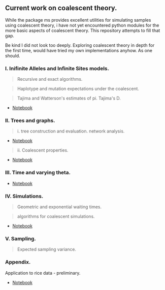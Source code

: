 ## Current work on coalescent theory.

While the package ms provides excellent utilities for simulating samples
using coalescent theory, i have not yet encountered python modules for the more 
basic aspects of coalescent theory. This repository attempts to fill that gap.

Be kind I did not look too deeply. Exploring coalescent theory in depth for the 
first time, would have tried my own implementations anyhow. As one should.

### I. Inifinite Alleles and Infinite Sites models.

> Recursive and exact algorithms. 

> Haplotype and mutation expectations under the coalescent. 

> Tajima and Watterson's estimates of pi. Tajima's D.

- [Notebook](https://nbviewer.jupyter.org/github/SantosJGND/Coalescent/blob/master/Models_coalescence.ipynb)

### II. Trees and graphs.

> i. tree construction and evaluation. network analysis.

- [Notebook](https://nbviewer.jupyter.org/github/SantosJGND/Coalescent/blob/master/Trees_and_graphs.ipynb)	

> ii. Coalescent properties.

- [Notebook](https://nbviewer.jupyter.org/github/SantosJGND/Coalescent/blob/master/Coalescence_probability.ipynb)


### III. Time and varying theta.

- [Notebook](https://nbviewer.jupyter.org/github/SantosJGND/Coalescent/blob/master/Time.ipynb)


### IV. Simulations.

> Geometric and exponential waiting times.

> algorithms for coalescent simulations.

- [Notebook](https://nbviewer.jupyter.org/github/SantosJGND/Coalescent/blob/master/Simulations.ipynb)


### V. Sampling.

> Expected sampling variance.

### Appendix. 

Application to rice data - preliminary.

- [Notebook](https://nbviewer.jupyter.org/github/SantosJGND/Coalescent/blob/master/vcf_application_rice.ipynb)

